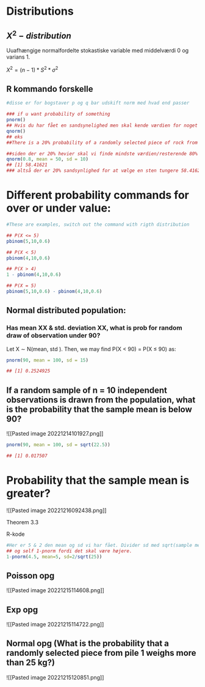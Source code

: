 # Distributions

## $X^2-distribution$  
Uuafhængige normalfordelte stokastiske variable med middelværdi 0 og varians 1.

$X^2 = (n − 1)*S^2*σ^2$


## R kommando forskelle

```R
#disse er for bogstaver p og q bar udskift norm med hvad end passer

### if u want probability of something
pnorm()
## Hvis du har fået en sandsynelighed men skal kende værdien for noget med den.
qnorm()
## eks
##There is a 20% probability of a randomly selected piece of rock from pile 2 being heavier than?

##siden der er 20% hevier skal vi finde mindste værdien/resterende 80% så for 1-0.2 = 0.8
qnorm(0.8, mean = 50, sd = 10)
## [1] 58.41621
### altså der er 20% sandsynlighed for at vælge en sten tungere 58.41621kg

```

# Different probability commands for over or under value:

```R
#These are examples, switch out the command with rigth distribution

## P(X <= 5)
pbinom(5,10,0.6)

## P(X < 5)
pbinom(4,10,0.6)

## P(X > 4)
1 - pbinom(4,10,0.6)

## P(X = 5)
pbinom(5,10,0.6) - pbinom(4,10,0.6)

```

## Normal distributed population:

### Has mean XX & std. deviation XX, what is prob for random draw of observation under 90?

Let X ∼ N(mean, std ). Then, we may find P(X < 90) = P(X ≤ 90) as:

```R
pnorm(90, mean = 100, sd = 15)

## [1] 0.2524925
```


## If a random sample of n = 10 independent observations is drawn from the population, what is the probability that the sample mean is below 90?

![[Pasted image 20221214101927.png]]

```R
pnorm(90, mean = 100, sd = sqrt(22.5)) 

## [1] 0.017507
```


# Probability that the sample mean is greater?

![[Pasted image 20221216092438.png]]

Theorem 3.3

R-kode
```R
#Her er 5 & 2 den mean og sd vi har fået. Divider sd med sqrt(sample mean)
## og self 1-pnorm fordi det skal være højere.
1-pnorm(4.5, mean=5, sd=2/sqrt(25))
```








## Poisson opg

![[Pasted image 20221215114608.png]]






## Exp opg

![[Pasted image 20221215114722.png]]

## Normal opg (What is the probability that a randomly selected piece from pile 1 weighs more than 25 kg?)
![[Pasted image 20221215120851.png]]
